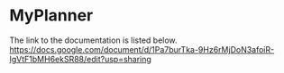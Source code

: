 # MyPlanner
The link to the documentation is listed below.
https://docs.google.com/document/d/1Pa7burTka-9Hz6rMjDoN3afoiR-IgVtF1bMH6ekSR88/edit?usp=sharing
